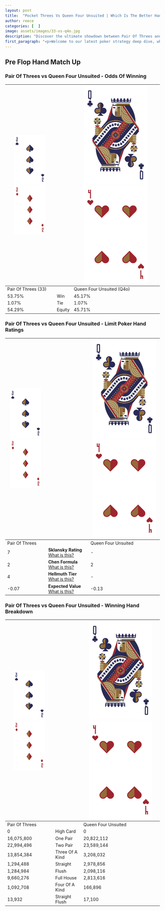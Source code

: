 ```yaml
---
layout: post
title:  "Pocket Threes Vs Queen Four Unsuited | Which Is The Better Hand In Poker? A Complete Guide"
author: reece
categories: [  ]
image: assets/images/33-vs-q4o.jpg
description: "Discover the ultimate showdown between Pair Of Threes and Queen Four Unsuited in poker! Uncover the odds, strategies, and scenarios where one hand triumphs over the other. Get ready to up your poker game with this thrilling analysis."
first_paragraph: "<p>Welcome to our latest poker strategy deep dive, where we're pitting two distinct hands against each other in a high-stakes showdown: Pair Of Threes vs Queen Four Unsuited.</p><p>In the dynamic world of poker, every decision counts, and knowing which hand holds the upper hand is key to your success at the table.</p><p>In this article, we'll dissect these two hands, explore the scenarios where one dominates the other, and equip you with the knowledge to make strategic choices that can tip the odds in your favor.</p><p>Get ready to unravel the intriguing dynamics of these poker hands and elevate your game to new heights.</p>"
---
```




[comment]: # (sp0)

## Pre Flop Hand Match Up

<div class="table hand-ratings" markdown="1"> 



### Pair Of Threes vs Queen Four Unsuited - Odds Of Winning


    
| ![image info](assets/images/hand1/3.png) ![image info](assets/images/hand1/3o.png) |  | ![image info](assets/images/hand2/Q.png) ![image info](assets/images/hand2/4o.png) |
| -------- | -------- | -------- |
| Pair Of Threes (33) |  | Queen Four Unsuited (Q4o) |
| 53.75% | Win | 45.17% |
| 1.07% | Tie | 1.07% |
| 54.29% | Equity | 45.71% |




[comment]: # (sp1)



### Pair Of Threes vs Queen Four Unsuited - Limit Poker Hand Ratings


    
| ![image info](assets/images/hand1/3.png) ![image info](assets/images/hand1/3o.png) |  | ![image info](assets/images/hand2/Q.png) ![image info](assets/images/hand2/4o.png) |
| -------- | -------- | -------- |
| Pair Of Threes |  | Queen Four Unsuited |
| 7 | **Sklansky Rating** [What is this?](/sklansky-rating-explained) | - |
| 2 | **Chen Formula** [What is this?](/chen-formula-explained) | 2 |
| 4 | **Hellmuth Tier** [What is this?](/Hellmuth-tier-explained) | - |
| -0.07 | **Expected Value** [What is this?](/expected-value-explained) | -0.13 |




[comment]: # (sp2)



### Pair Of Threes vs Queen Four Unsuited - Winning Hand Breakdown


    
| ![image info](assets/images/hand1/3.png) ![image info](assets/images/hand1/3o.png) |  | ![image info](assets/images/hand2/Q.png) ![image info](assets/images/hand2/4o.png) |
| -------- | -------- | -------- |
| Pair Of Threes |  | Queen Four Unsuited |
| 0 | High Card | 0 |
| 16,075,800 | One Pair | 20,822,112 |
| 22,994,496 | Two Pair | 23,589,144 |
| 13,854,384 | Three Of A Kind | 3,208,032 |
| 1,294,488 | Straight | 2,978,856 |
| 1,284,984 | Flush | 2,098,116 |
| 9,660,276 | Full House | 2,813,616 |
| 1,092,708 | Four Of A Kind | 166,896 |
| 13,932 | Straight Flush | 17,100 |




[comment]: # (sp3)



</div>

[comment]: # (sp4)



[comment]: # (sp5)

